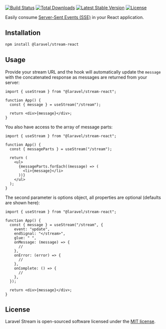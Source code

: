 <p align="left">
<a href="https://github.com/laravel/stream/actions/workflows/tests.yml"><img src="https://github.com/laravel/stream/actions/workflows/tests.yml/badge.svg" alt="Build Status"></a>
<a href="https://www.npmjs.com/package/@laravel/stream-react"><img src="https://img.shields.io/npm/dt/@laravel/stream-react" alt="Total Downloads"></a>
<a href="https://www.npmjs.com/package/@laravel/stream-react"><img src="https://img.shields.io/npm/v/@laravel/stream-react" alt="Latest Stable Version"></a>
<a href="https://www.npmjs.com/package/@laravel/stream-react"><img src="https://img.shields.io/npm/l/@laravel/stream-react" alt="License"></a>
</p>

Easily consume [Server-Sent Events (SSE)](https://laravel.com/docs/responses#event-streams) in your React application.

## Installation

```bash
npm install @laravel/stream-react
```

## Usage

Provide your stream URL and the hook will automatically update the `message` with the concatenated response as messages are returned from your server:

```tsx
import { useStream } from "@laravel/stream-react";

function App() {
  const { message } = useStream("/stream");

  return <div>{message}</div>;
}
```

You also have access to the array of message parts:

```tsx
import { useStream } from "@laravel/stream-react";

function App() {
  const { messageParts } = useStream("/stream");

  return (
    <ul>
      {messageParts.forEach((message) => (
        <li>{message}</li>
      ))}
    </ul>
  );
}
```

The second parameter is options object, all properties are optional (defaults are shown here):

```tsx
import { useStream } from "@laravel/stream-react";

function App() {
  const { message } = useStream("/stream", {
    event: "update",
    endSignal: "</stream>",
    glue: " ",
    onMessage: (message) => {
      //
    },
    onError: (error) => {
      //
    },
    onComplete: () => {
      //
    },
  });

  return <div>{message}</div>;
}
```

## License

Laravel Stream is open-sourced software licensed under the [MIT license](LICENSE.md).
